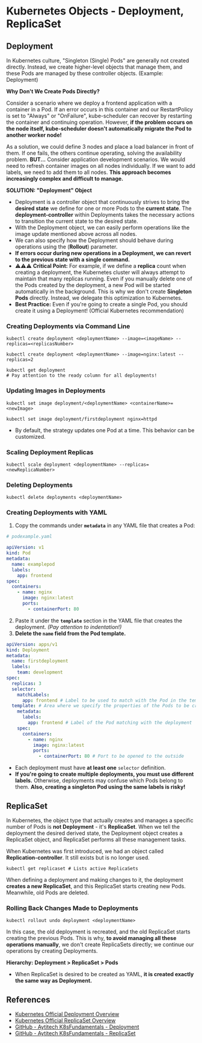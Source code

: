 # Kubernetes Objects - Deployment, ReplicaSet

## Deployment

In Kubernetes culture, "Singleton (Single) Pods" are generally not created directly. Instead, we create higher-level objects that manage them, and these Pods are managed by these controller objects. (Example: Deployment)

**Why Don't We Create Pods Directly?**

Consider a scenario where we deploy a frontend application with a container in a Pod. If an error occurs in this container and our RestartPolicy is set to "Always" or "OnFailure", kube-scheduler can recover by restarting the container and continuing operation. However, **if the problem occurs on the node itself, kube-scheduler doesn't automatically migrate the Pod to another worker node!**

As a solution, we could define 3 nodes and place a load balancer in front of them. If one fails, the others continue operating, solving the availability problem. **BUT...** Consider application development scenarios. We would need to refresh container images on all nodes individually. If we want to add labels, we need to add them to all nodes. **This approach becomes increasingly complex and difficult to manage.**

**SOLUTION: "Deployment" Object**

* Deployment is a controller object that continuously strives to bring the **desired state** we define for one or more Pods to the **current state**. The **deployment-controller** within Deployments takes the necessary actions to transition the current state to the desired state.
* With the Deployment object, we can easily perform operations like the image update mentioned above across all nodes.
* We can also specify how the Deployment should behave during operations using the (**Rollout**) parameter.
* **If errors occur during new operations in a Deployment, we can revert to the previous state with a single command.**
* ⚠️⚠️⚠️ **Critical Point:** For example, if we define a **replica** count when creating a deployment, the Kubernetes cluster will always attempt to maintain that many replicas running. Even if you manually delete one of the Pods created by the deployment, a new Pod will be started automatically in the background. This is why we don't create **Singleton Pods** directly. Instead, we delegate this optimization to Kubernetes.
* **Best Practice:** Even if you're going to create a single Pod, you should create it using a Deployment! (Official Kubernetes recommendation)

### Creating Deployments via Command Line

```shell
kubectl create deployment <deploymentName> --image=<imageName> --replicas=<replicasNumber>

kubectl create deployment <deploymentName> --image=nginx:latest --replicas=2

kubectl get deployment
# Pay attention to the ready column for all deployments!
```

### Updating Images in Deployments

```shell
kubectl set image deployment/<deploymentName> <containerName>=<newImage>

kubectl set image deployment/firstdeployment nginx=httpd
```

* By default, the strategy updates one Pod at a time. This behavior can be customized.

### Scaling Deployment Replicas

```shell
kubectl scale deployment <deploymentName> --replicas=<newReplicaNumber>
```

### Deleting Deployments

```shell
kubectl delete deployments <deploymentName>
```

### **Creating Deployments with YAML**

1. Copy the commands under **`metadata`** in any YAML file that creates a Pod:

```yaml
# podexample.yaml

apiVersion: v1
kind: Pod
metadata:
  name: examplepod
  labels:
    app: frontend
spec:
  containers:
    - name: nginx
      image: nginx:latest
      ports:
        - containerPort: 80
```

2. Paste it under the **`template`** section in the YAML file that creates the deployment. _(Pay attention to indentation!)_
3. **Delete the `name` field from the Pod template.**

```yaml
apiVersion: apps/v1
kind: Deployment
metadata:
  name: firstdeployment
  labels:
    team: development
spec:
  replicas: 3
  selector:
    matchLabels:
      app: frontend # Label to be used to match with the Pod in the template
  template: # Area where we specify the properties of the Pods to be created
    metadata:
      labels:
        app: frontend # Label of the Pod matching with the deployment
    spec:
      containers:
        - name: nginx
          image: nginx:latest
          ports:
            - containerPort: 80 # Port to be opened to the outside
```

* Each deployment must have **at least one** `selector` definition.
* **If you're going to create multiple deployments, you must use different labels.** Otherwise, deployments may confuse which Pods belong to them. **Also, creating a singleton Pod using the same labels is risky!**

## ReplicaSet

In Kubernetes, the object type that actually creates and manages a specific number of Pods is **not Deployment** - it's **ReplicaSet**. When we tell the deployment the desired derived state, the Deployment object creates a ReplicaSet object, and ReplicaSet performs all these management tasks.

When Kubernetes was first introduced, we had an object called **Replication-controller**. It still exists but is no longer used.

```shell
kubectl get replicaset # Lists active ReplicaSets
```

When defining a deployment and making changes to it, the deployment **creates a new ReplicaSet**, and this ReplicaSet starts creating new Pods. Meanwhile, old Pods are deleted.

### Rolling Back Changes Made to Deployments

```shell
kubectl rollout undo deployment <deploymentName>
```

In this case, the old deployment is recreated, and the old ReplicaSet starts creating the previous Pods. This is why, **to avoid managing all these operations manually**, we don't create ReplicaSets directly; we continue our operations by creating Deployments.

**Hierarchy:** **Deployment > ReplicaSet > Pods**

* When ReplicaSet is desired to be created as YAML, **it is created exactly the same way as Deployment.**

## References

- [Kubernetes Official Deployment Overview](https://kubernetes.io/docs/concepts/workloads/controllers/deployment/)
- [Kubernetes Official ReplicaSet Overview](https://kubernetes.io/docs/concepts/workloads/controllers/replicaset/)
- [GitHub - Aytitech K8sFundamentals - Deployment](https://github.com/aytitech/k8sfundamentals/tree/main/deployment)
- [GitHub - Aytitech K8sFundamentals - ReplicaSet](https://github.com/aytitech/k8sfundamentals/tree/main/deployment/replicaset)

